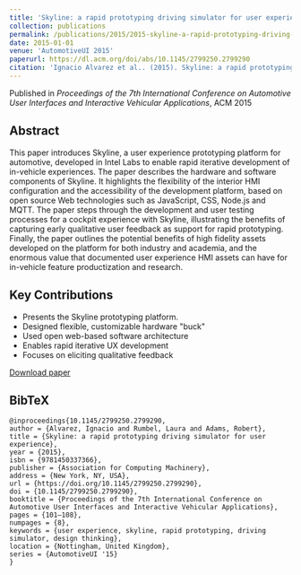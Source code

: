 ```yaml
---
title: 'Skyline: a rapid prototyping driving simulator for user experience'
collection: publications
permalink: /publications/2015/2015-skyline-a-rapid-prototyping-driving-simulator-for
date: 2015-01-01
venue: 'AutomotiveUI 2015'
paperurl: https://dl.acm.org/doi/abs/10.1145/2799250.2799290
citation: 'Ignacio Alvarez et al.. (2015). Skyline: a rapid prototyping driving simulator for user experience. AutomotiveUI 2025.'
---
```


Published in *Proceedings of the 7th International Conference on Automotive User Interfaces and Interactive Vehicular Applications*, ACM 2015

## Abstract

This paper introduces Skyline, a user experience prototyping platform for automotive, developed in Intel Labs to enable rapid iterative development of in-vehicle experiences. The paper describes the hardware and software components of Skyline. It highlights the flexibility of the interior HMI configuration and the accessibility of the development platform, based on open source Web technologies such as JavaScript, CSS, Node.js and MQTT. The paper steps through the development and user testing processes for a cockpit experience with Skyline, illustrating the benefits of capturing early qualitative user feedback as support for rapid prototyping. Finally, the paper outlines the potential benefits of high fidelity assets developed on the platform for both industry and academia, and the enormous value that documented user experience HMI assets can have for in-vehicle feature productization and research.

## Key Contributions

* Presents the Skyline prototyping platform.
* Designed flexible, customizable hardware "buck"
* Used open web-based software architecture
* Enables rapid iterative UX development
* Focuses on eliciting qualitative feedback

[Download paper](https://dl.acm.org/doi/abs/10.1145/2799250.2799290)

## BibTeX

```
@inproceedings{10.1145/2799250.2799290,
author = {Alvarez, Ignacio and Rumbel, Laura and Adams, Robert},
title = {Skyline: a rapid prototyping driving simulator for user experience},
year = {2015},
isbn = {9781450337366},
publisher = {Association for Computing Machinery},
address = {New York, NY, USA},
url = {https://doi.org/10.1145/2799250.2799290},
doi = {10.1145/2799250.2799290},
booktitle = {Proceedings of the 7th International Conference on Automotive User Interfaces and Interactive Vehicular Applications},
pages = {101–108},
numpages = {8},
keywords = {user experience, skyline, rapid prototyping, driving simulator, design thinking},
location = {Nottingham, United Kingdom},
series = {AutomotiveUI '15}
}
```